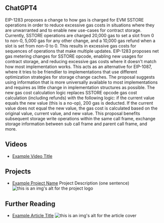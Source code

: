 ## ChatGPT4

EIP-1283 proposes a change to how gas is charged for EVM SSTORE operations in order to reduce excessive gas costs in situations where they are unwarranted and to enable new use-cases for contract storage. Currently, SSTORE operations are charged 20,000 gas to set a slot from 0 to non-0, 5,000 gas for any other change, and a 10,000 gas refund when a slot is set from non-0 to 0. This results in excessive gas costs for sequences of operations that make multiple updates. EIP-1283 proposes net gas metering changes for SSTORE opcode, enabling new usages for contract storage, and reducing excessive gas costs where it doesn't match how most implementation works. This acts as an alternative for EIP-1087, where it tries to be friendlier to implementations that use different optimization strategies for storage change caches. The proposal suggests using information that is more universally available to most implementations and requires as little change in implementation structures as possible. The new gas cost calculation logic replaces SSTORE opcode gas cost calculation (including refunds) with the following logic: if the current value equals the new value (this is a no-op), 200 gas is deducted. If the current value does not equal the new value, the gas cost is calculated based on the original value, current value, and new value. This proposal benefits subsequent storage write operations within the same call frame, exchange storage information between sub call frame and parent call frame, and more.

## Videos

- [Example Video Title](https://www.youtube.com/watch?v=TDGq4aeevgY)

## Projects

- [Example Project Name](https://xxxx.xxx/xxxxx) Project Description (one sentence) ![this is an img's alt for the project logo](https://xxxx.xxx/project-logo.xxx)

## Further Reading

- [Example Article Title](https://xxxx.xxx/xxxxx) ![this is an img's alt for the article cover](https://xxxx.xxx/article-cover.xxx)
